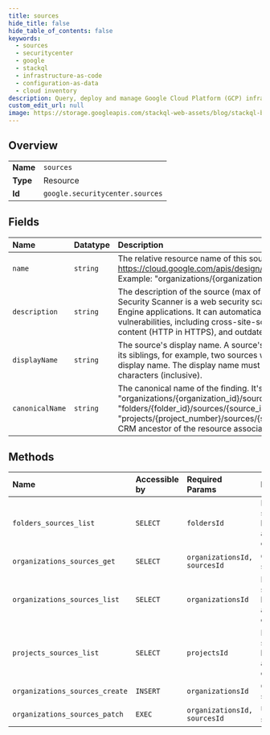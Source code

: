 ```yaml
---
title: sources
hide_title: false
hide_table_of_contents: false
keywords:
  - sources
  - securitycenter
  - google    
  - stackql
  - infrastructure-as-code
  - configuration-as-data
  - cloud inventory
description: Query, deploy and manage Google Cloud Platform (GCP) infrastructure and resources using SQL
custom_edit_url: null
image: https://storage.googleapis.com/stackql-web-assets/blog/stackql-blog-post-featured-image.png
---
```

  
    

## Overview
<table><tbody>
<tr><td><b>Name</b></td><td><code>sources</code></td></tr>
<tr><td><b>Type</b></td><td>Resource</td></tr>
<tr><td><b>Id</b></td><td><code>google.securitycenter.sources</code></td></tr>
</tbody></table>

## Fields
| Name | Datatype | Description |
|:-----|:---------|:------------|
| `name` | `string` | The relative resource name of this source. See: https://cloud.google.com/apis/design/resource_names#relative_resource_name Example: "organizations/{organization_id}/sources/{source_id}" |
| `description` | `string` | The description of the source (max of 1024 characters). Example: "Web Security Scanner is a web security scanner for common vulnerabilities in App Engine applications. It can automatically scan and detect four common vulnerabilities, including cross-site-scripting (XSS), Flash injection, mixed content (HTTP in HTTPS), and outdated or insecure libraries." |
| `displayName` | `string` | The source's display name. A source's display name must be unique amongst its siblings, for example, two sources with the same parent can't share the same display name. The display name must have a length between 1 and 64 characters (inclusive). |
| `canonicalName` | `string` | The canonical name of the finding. It's either "organizations/{organization_id}/sources/{source_id}", "folders/{folder_id}/sources/{source_id}" or "projects/{project_number}/sources/{source_id}", depending on the closest CRM ancestor of the resource associated with the finding. |
## Methods
| Name | Accessible by | Required Params | Description |
|:-----|:--------------|:----------------|:------------|
| `folders_sources_list` | `SELECT` | `foldersId` | Lists all sources belonging to an organization. |
| `organizations_sources_get` | `SELECT` | `organizationsId, sourcesId` | Gets a source. |
| `organizations_sources_list` | `SELECT` | `organizationsId` | Lists all sources belonging to an organization. |
| `projects_sources_list` | `SELECT` | `projectsId` | Lists all sources belonging to an organization. |
| `organizations_sources_create` | `INSERT` | `organizationsId` | Creates a source. |
| `organizations_sources_patch` | `EXEC` | `organizationsId, sourcesId` | Updates a source. |
